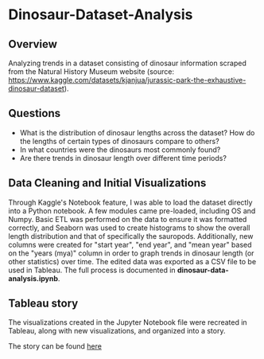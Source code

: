 # Dinosaur-Dataset-Analysis

## Overview
Analyzing trends in a dataset consisting of dinosaur information scraped from the Natural History Museum website (source: https://www.kaggle.com/datasets/kjanjua/jurassic-park-the-exhaustive-dinosaur-dataset).

## Questions
* What is the distribution of dinosaur lengths across the dataset? How do the lengths of certain types of dinosaurs compare to others?
* In what countries were the dinosaurs most commonly found?
* Are there trends in dinosaur length over different time periods?

## Data Cleaning and Initial Visualizations
Through Kaggle's Notebook feature, I was able to load the dataset directly into a Python notebook. A few modules came pre-loaded, including OS and Numpy. Basic ETL was performed on the data to ensure it was formatted correctly, and Seaborn was used to create histograms to show the overall length distribution and that of specifically the sauropods. Additionally, new columns were created for "start year", "end year", and "mean year" based on the "years (mya)" column in order to graph trends in dinosaur length (or other statistics) over time. The edited data was exported as a CSV file to be used in Tableau. The full process is documented in **dinosaur-data-analysis.ipynb**.

## Tableau story
The visualizations created in the Jupyter Notebook file were recreated in Tableau, along with new visualizations, and organized into a story.

The story can be found [here](https://public.tableau.com/app/profile/luke.snyder/viz/DinosaurDatasetAnalysis/DinosaurDatasetAnalysis)
